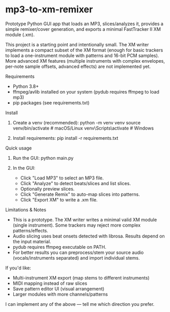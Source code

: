# mp3-to-xm-remixer

Prototype Python GUI app that loads an MP3, slices/analyzes it, provides a simple remixer/cover generation, and exports a minimal FastTracker II XM module (.xm).

This project is a starting point and intentionally small. The XM writer implements a compact subset of the XM format (enough for basic trackers to load a one-instrument module with patterns and 16-bit PCM samples). More advanced XM features (multiple instruments with complex envelopes, per-note sample offsets, advanced effects) are not implemented yet.

Requirements
- Python 3.8+
- ffmpeg/avlib installed on your system (pydub requires ffmpeg to load mp3)
- pip packages (see requirements.txt)

Install
1. Create a venv (recommended):
   python -m venv venv
   source venv/bin/activate   # macOS/Linux
   venv\Scripts\activate      # Windows

2. Install requirements:
   pip install -r requirements.txt

Quick usage
1. Run the GUI:
   python main.py

2. In the GUI:
   - Click "Load MP3" to select an MP3 file.
   - Click "Analyze" to detect beats/slices and list slices.
   - Optionally preview slices.
   - Click "Generate Remix" to auto-map slices into patterns.
   - Click "Export XM" to write a .xm file.

Limitations & Notes
- This is a prototype. The XM writer writes a minimal valid XM module (single instrument). Some trackers may reject more complex patterns/effects.
- Audio slicing uses beat onsets detected with librosa. Results depend on the input material.
- pydub requires ffmpeg executable on PATH.
- For better results you can preprocess/stem your source audio (vocals/instruments separated) and import individual stems.

If you'd like:
- Multi-instrument XM export (map stems to different instruments)
- MIDI mapping instead of raw slices
- Save pattern editor UI (visual arrangement)
- Larger modules with more channels/patterns

I can implement any of the above — tell me which direction you prefer.
```
